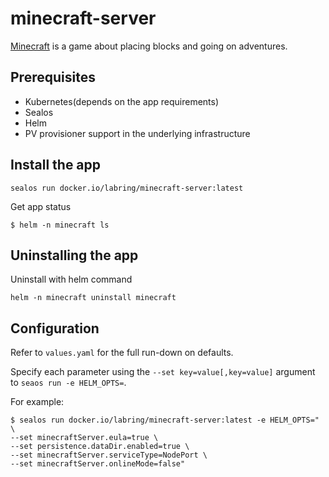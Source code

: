 # minecraft-server

[Minecraft](https://minecraft.net/en/) is a game about placing blocks and going on adventures.

## Prerequisites

- Kubernetes(depends on the app requirements)
- Sealos
- Helm
- PV provisioner support in the underlying infrastructure

## Install the app

```shell
sealos run docker.io/labring/minecraft-server:latest
```

Get app status

```shell
$ helm -n minecraft ls
```

## Uninstalling the app

Uninstall with helm command

```shell
helm -n minecraft uninstall minecraft
```

## Configuration

Refer to  `values.yaml` for the full run-down on defaults.

Specify each parameter using the `--set key=value[,key=value]` argument to `seaos run -e HELM_OPTS=`. 

For example:

```shell
$ sealos run docker.io/labring/minecraft-server:latest -e HELM_OPTS=" \
--set minecraftServer.eula=true \
--set persistence.dataDir.enabled=true \
--set minecraftServer.serviceType=NodePort \
--set minecraftServer.onlineMode=false"
```
